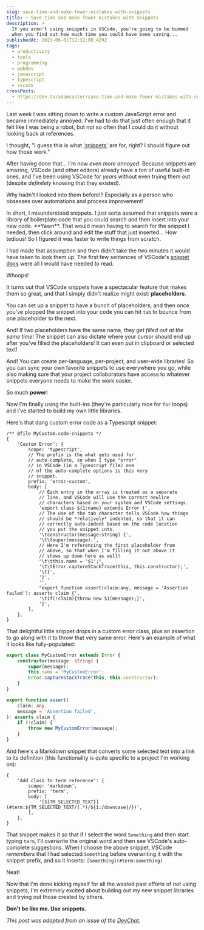 ```yaml
---
slug: save-time-and-make-fewer-mistakes-with-snippets
title: ✂ Save time and make fewer mistakes with Snippets
description: >
  If you aren't using snippets in VSCode, you're going to be bummed
  when you find out how much time you could have been saving...
publishedAt: 2021-06-01T12:32:00.429Z
tags:
  - productivity
  - tools
  - programming
  - webdev
  - javascript
  - typescript
  - vscode
crossPosts:
  - https://dev.to/adamcoster/save-time-and-make-fewer-mistakes-with-snippets-2dl2
---
```


Last week I was sitting down to write a custom JavaScript error and became immediately annoyed. I've had to do that just often enough that it felt like I was being a robot, but not so often that I could do it without looking back at references.

I thought, "I guess this is what ['snippets'](https://code.visualstudio.com/docs/editor/userdefinedsnippets) are for, right? I should figure out how those work."

After having done that... I'm now _even more annoyed_. Because snippets are amazing, VSCode (and other editors) already have a ton of useful built-in ones, and I've been using VSCode for _years_ without even trying them out (despite _definitely_ knowing that they existed).

Why hadn't I looked into them before!? Especially as a person who obsesses over automations and process improvement!

In short, I misunderstood snippets. I just sorta assumed that snippets were a library of boilerplate code that you could search and then insert into your new code. \*\*Yawn\*\*. That would mean having to search for the snippet I needed, then click around and edit the stuff that just inserted... How tedious! So I figured it was faster to write things from scratch.

I had made that assumption and then didn't take the two minutes it would have taken to look them up. The first few sentences of VSCode's [snippet docs](https://code.visualstudio.com/docs/editor/userdefinedsnippets) were all I would have needed to read.

Whoops!

It turns out that VSCode snippets have a spectacular feature that makes them so great, and that I simply didn't realize might exist: **placeholders**.

You can set up a snippet to have a bunch of placeholders, and then once you've plopped the snippet into your code you can hit `tab` to bounce from one placeholder to the next.

And! If two placeholders have the same name, _they get filled out at the same time_! The snippet can also dictate where your cursor should end up after you've filled the placeholders! It can even put in clipboard or selected text!

And! You can create per-language, per-project, and user-wide libraries! So you can sync your own favorite snippets to use everywhere you go, while also making sure that your project collaborators have access to whatever snippets everyone needs to make the work easier.

So much **power**!

Now I'm finally using the built-ins (they're particularly nice for `for` loops) and I've started to build my own little libraries.

Here's that dang custom error code as a Typescript snippet:

```json5
/** @file MyCustom.code-snippets */
{
	'Custom Error': {
		scope: 'typescript',
		// The prefix is the what gets used for
		// auto-complete, so when I type "error"
		// in VSCode (in a Typescript file) one
		// of the auto-complete options is this very
		// snippet.
		prefix: 'error-custom',
		body: [
			// Each entry in the array is treated as a separate
			// line, and VSCode will use the correct newline
			// characters based on your system and VSCode settings.
			'export class ${1:name} extends Error {',
			// The use of the tab character tells VSCode how things
			// should be *relatively* indented, so that it can
			// correctly auto-indent based on the code location
			// you put the snippet into.
			'\tconstructor(message:string) {',
			'\t\tsuper(message);',
			// Here I'm referencing the first placeholder from
			// above, so that when I'm filling it out above it
			// shows up down here as well!
			"\t\tthis.name = '$1';",
			'\t\tError.captureStackTrace(this, this.constructor);',
			'\t}',
			'}',
			'',
			"export function assert(claim:any, message = 'Assertion failed'): asserts claim {",
			'\tif(!claim){throw new $1(message);}',
			'}',
		],
	},
}
```

That delightful little snippet drops in a custom error class, plus an assertion to go along with it to throw that very same error. Here's an example of what it looks like fully-populated:

```ts
export class MyCustomError extends Error {
	constructor(message: string) {
		super(message);
		this.name = 'MyCustomError';
		Error.captureStackTrace(this, this.constructor);
	}
}

export function assert(
	claim: any,
	message = 'Assertion failed',
): asserts claim {
	if (!claim) {
		throw new MyCustomError(message);
	}
}
```

And here's a Markdown snippet that converts some selected text into a link to its definition (this functionality is quite specific to a project I'm working on):

```json5
{
	'Add class to term reference': {
		scope: 'markdown',
		prefix: 'term',
		body: [
			'[${TM_SELECTED_TEXT}](#term:${TM_SELECTED_TEXT/(.*)/${1:/downcase}/})',
		],
	},
}
```

That snippet makes it so that if I select the word `Something` and then start typing `term`, I'll overwrite the original word and then see VSCode's auto-complete suggestions. When I choose the above snippet, VSCode _remembers_ that I had selected `Something` before overwriting it with the snippet prefix, and so it inserts: `[Something](#term:something)`

Neat!

Now that I'm done kicking myself for all the wasted past efforts of _not_ using snippets, I'm extremely excited about building out my new snippet libraries and trying out those created by others.

**Don't be like me. Use snippets.**

_This post was adapted from an issue of the [DevChat](https://www.bscotch.net/post/devchat-19)._
